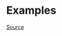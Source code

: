 


# Examples


[Source](http://www.rubydoc.info/gems/rubocop/RuboCop/Cop/Rails/RedundantReceiverInWithOptions)
